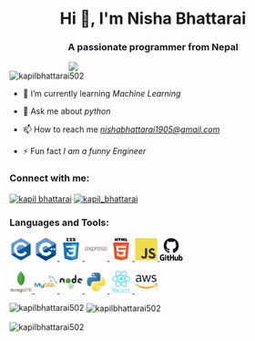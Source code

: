 <h1 align="center">Hi 👋, I'm Nisha Bhattarai</h1>
<h3 align="center">A passionate programmer from Nepal</h3>
<img align="right" src="https://prompti.ai/wp-content/uploads/2023/07/pcboi2.png" width="400px">
<p align="left"> <img src="https://komarev.com/ghpvc/?username=kapilbhattarai502&label=Profile%20views&color=0e75b6&style=flat" alt="kapilbhattarai502" /> </p>

- 🌱 I’m currently learning *Machine Learning*

- 💬 Ask me about *python*

- 📫 How to reach me *nishabhattarai1905@gmail.com*

- ⚡ Fun fact *I am a funny Engineer*

<h3 align="left">Connect with me:</h3>
<p align="left">
<a href="https://linkedin.com/in/kapil bhattarai" target="blank"><img align="center" src="https://raw.githubusercontent.com/rahuldkjain/github-profile-readme-generator/master/src/images/icons/Social/linked-in-alt.svg" alt="kapil bhattarai" height="30" width="40" /></a>
<a href="https://instagram.com/_kapil_bhattarai_" target="blank"><img align="center" src="https://raw.githubusercontent.com/rahuldkjain/github-profile-readme-generator/master/src/images/icons/Social/instagram.svg" alt="kapil_bhattarai" height="30" width="40" /></a>
</p>

<h3 align="left">Languages and Tools:</h3>
<p align="left">  <img src="https://raw.githubusercontent.com/devicons/devicon/master/icons/c/c-original.svg" alt="c" width="40" height="40"/> </a> <a href="https://www.w3schools.com/cpp/" target="_blank" rel="noreferrer"> <img src="https://raw.githubusercontent.com/devicons/devicon/master/icons/cplusplus/cplusplus-original.svg" alt="cplusplus" width="40" height="40"/> </a> <a href="https://www.w3schools.com/css/" target="_blank" rel="noreferrer"> <img src="https://raw.githubusercontent.com/devicons/devicon/master/icons/css3/css3-original-wordmark.svg" alt="css3" width="40" height="40"/> </a> <a href="https://expressjs.com" target="_blank" rel="noreferrer"> <img src="https://raw.githubusercontent.com/devicons/devicon/master/icons/express/express-original-wordmark.svg" alt="express" width="40" height="40"/> </a> <a href="https://www.w3.org/html/" target="_blank" rel="noreferrer"> <img src="https://raw.githubusercontent.com/devicons/devicon/master/icons/html5/html5-original-wordmark.svg" alt="html5" width="40" height="40"/> </a> <a href="https://developer.mozilla.org/en-US/docs/Web/JavaScript" target="_blank" rel="noreferrer"> <img src="https://raw.githubusercontent.com/devicons/devicon/master/icons/javascript/javascript-original.svg" alt="javascript" width="40" height="40"/> </a>
<a href="https://github.com/" target="_blank" rel="noreferrer"> <img src="https://raw.githubusercontent.com/devicons/devicon/master/icons/github/github-original-wordmark.svg" alt="GitHub" width="40" height="40"/> </a>


<a href="https://www.mongodb.com/" target="_blank" rel="noreferrer"> <img src="https://raw.githubusercontent.com/devicons/devicon/master/icons/mongodb/mongodb-original-wordmark.svg" alt="mongodb" width="40" height="40"/> </a> <a href="https://www.mysql.com/" target="_blank" rel="noreferrer"> <img src="https://raw.githubusercontent.com/devicons/devicon/master/icons/mysql/mysql-original-wordmark.svg" alt="mysql" width="40" height="40"/> </a> <a href="https://nodejs.org" target="_blank" rel="noreferrer"> <img src="https://raw.githubusercontent.com/devicons/devicon/master/icons/nodejs/nodejs-original-wordmark.svg" alt="nodejs" width="40" height="40"/> </a> <a href="https://www.python.org" target="_blank" rel="noreferrer"> <img src="https://raw.githubusercontent.com/devicons/devicon/master/icons/python/python-original.svg" alt="python" width="40" height="40"/> </a> <a href="https://reactjs.org/" target="_blank" rel="noreferrer"> <img src="https://raw.githubusercontent.com/devicons/devicon/master/icons/react/react-original-wordmark.svg" alt="react" width="40" height="40"/> <a href="https://aws.amazon.com" target="_blank" rel="noreferrer"> <img src="https://raw.githubusercontent.com/devicons/devicon/master/icons/amazonwebservices/amazonwebservices-original-wordmark.svg" alt="aws" width="40" height="40"/> </a> <a href="https://www.cprogramming.com/" target="_blank" rel="noreferrer"></a> </p>



<p><img align="left" src="https://github-readme-stats.vercel.app/api/top-langs?username=kapilbhattarai502&show_icons=true&locale=en&layout=compact" alt="kapilbhattarai502" /></p>

<p>&nbsp;<img align="center" src="https://github-readme-stats.vercel.app/api?username=kapilbhattarai502&show_icons=true&locale=en" alt="kapilbhattarai502" /></p>

<p><img align="center" src="https://github-readme-streak-stats.herokuapp.com/?user=kapilbhattarai502&" alt="kapilbhattarai502" /></p>
